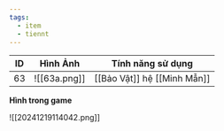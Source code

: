 ```yaml
---
tags:
  - item
  - tiennt
---
```


| ID  | Hình Ảnh     | Tính năng sử dụng           |
| --- | ------------ | --------------------------- |
| 63  | ![[63a.png]] | [[Bảo Vật]] hệ [[Minh Mẫn]] |

**Hình trong game**

![[20241219114042.png]]